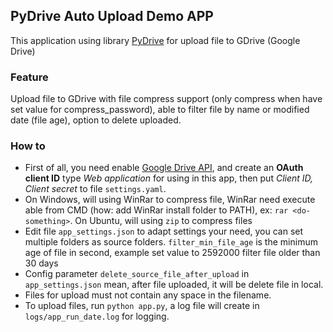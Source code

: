 ## PyDrive Auto Upload Demo APP
This application using library [PyDrive](https://pythonhosted.org/PyDrive/) for upload file to GDrive (Google Drive)

### Feature
Upload file to GDrive with file compress support (only compress when have set value for compress_password), able to filter file by name or modified date (file age), option to delete uploaded.

### How to
* First of all, you need enable [Google Drive API](https://console.developers.google.com/apis/api/drive.googleapis.com), and create an __OAuth client ID__  type _Web application_ for using in this app, then put _Client ID, Client secret_ to file `settings.yaml`. 
* On Windows, will using WinRar to compress file, WinRar need execute able from CMD (how: add WinRar install folder to PATH), ex: `rar <do-something>`. On Ubuntu, will using `zip` to compress files
* Edit file `app_settings.json` to adapt settings your need, you can set multiple folders as source folders. `filter_min_file_age` is the minimum age of file in second, example set value to 2592000 filter file older than 30 days
* Config parameter `delete_source_file_after_upload` in `app_settings.json` mean, after file uploaded, it will be delete file in local.
* Files for upload must not contain any space in the filename.
* To upload files, run `python app.py`, a log file will create in `logs/app_run_date.log` for logging.

